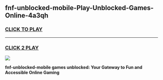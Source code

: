 
## fnf-unblocked-mobile-Play-Unblocked-Games-Online-4a3qh
<h3>
<a href="https://premium76.site?title=fnf-unblocked-mobile&ref=25A">CLICK TO PLAY</a></h3>
<hr>

<h3>
<a href="https://premium76.site?title=fnf-unblocked-mobile&ref=25A">CLICK 2 PLAY</a>
  
</h3>

<a href="https://premium76.site?title=fnf-unblocked-mobile&ref=25A"><img src="https://clearcache.store/games.png"></a>


**fnf-unblocked-mobile games unblocked: Your Gateway to Fun and Accessible Online Gaming**

